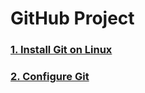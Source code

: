 # GitHub Project

### [1. Install Git on Linux](https://github.com/prakashgkhaire/GitHubProject/blob/main/Step%201%20-%20Install%20Git%20on%20Linux.md)
### [2. Configure Git](https://github.com/prakashgkhaire/GitHubProject/blob/main/Step%202%20-%20Configure%20Git.md)
